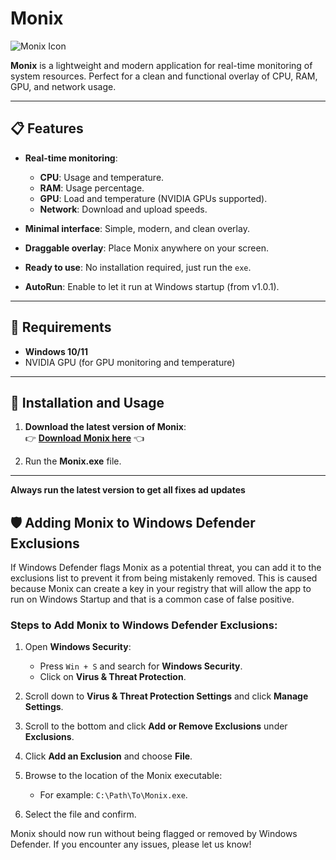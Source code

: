 # Monix

![Monix Icon](monix.ico)

**Monix** is a lightweight and modern application for real-time monitoring of system resources. Perfect for a clean and functional overlay of CPU, RAM, GPU, and network usage.

---

## 📋 Features

- **Real-time monitoring**:
  - **CPU**: Usage and temperature.
  - **RAM**: Usage percentage.
  - **GPU**: Load and temperature (NVIDIA GPUs supported).
  - **Network**: Download and upload speeds.
    
- **Minimal interface**: Simple, modern, and clean overlay.
- **Draggable overlay**: Place Monix anywhere on your screen.
- **Ready to use**: No installation required, just run the `exe`.
- **AutoRun**: Enable to let it run at Windows startup (from v1.0.1).

---

## 🔧 Requirements

- **Windows 10/11**
- NVIDIA GPU (for GPU monitoring and temperature)

---

## 🚀 Installation and Usage

1. **Download the latest version of Monix**:  
   👉 **[Download Monix here](https://github.com/GitHixy/monix/blob/main/dist)** 👈
   
2. Run the **Monix.exe** file.


---

**Always run the latest version to get all fixes ad updates**

## 🛡️ Adding Monix to Windows Defender Exclusions

If Windows Defender flags Monix as a potential threat, you can add it to the exclusions list to prevent it from being mistakenly removed.
This is caused because Monix can create a key in your registry that will allow the app to run on Windows Startup and that is a common case of false positive.

### Steps to Add Monix to Windows Defender Exclusions:

1. Open **Windows Security**:
   - Press `Win + S` and search for **Windows Security**.
   - Click on **Virus & Threat Protection**.

2. Scroll down to **Virus & Threat Protection Settings** and click **Manage Settings**.

3. Scroll to the bottom and click **Add or Remove Exclusions** under **Exclusions**.

4. Click **Add an Exclusion** and choose **File**.

5. Browse to the location of the Monix executable:
   - For example: `C:\Path\To\Monix.exe`.

6. Select the file and confirm.

Monix should now run without being flagged or removed by Windows Defender. If you encounter any issues, please let us know!



